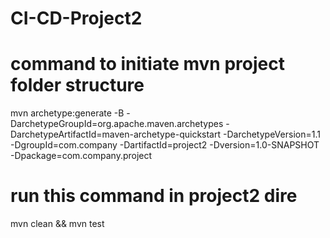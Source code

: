 # CI-CD-Project2

#  command to initiate mvn project folder structure
mvn archetype:generate -B -DarchetypeGroupId=org.apache.maven.archetypes -DarchetypeArtifactId=maven-archetype-quickstart -DarchetypeVersion=1.1 -DgroupId=com.company -DartifactId=project2 -Dversion=1.0-SNAPSHOT -Dpackage=com.company.project

# run this command in project2 dire
  mvn clean && mvn test

